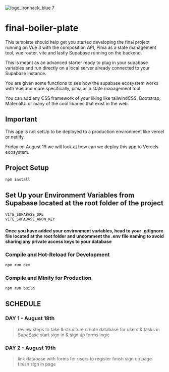 ![logo_ironhack_blue 7](https://user-images.githubusercontent.com/23629340/40541063-a07a0a8a-601a-11e8-91b5-2f13e4e6b441.png)

# final-boiler-plate

This template should help get you started developing the final project running on Vue 3 with the composition API, Pinia as a state management tool, vue router, vite and lastly Supabase running on the backend.

This is meant as an advanced starter ready to plug in your supabase variables and run directly on a local server already connected to your Supabase instance. 

You are given some functions to see how the supabase ecosystem works with Vue and more specifically, pinia as a state management tool.

You can add any CSS framework of your liking like tailwindCSS, Bootstrap, MaterialUI or many of the cool libaries that exist in the web. 

## Important
This app is not setUp to be deployed to a production environment like vercel or netlify. 

Friday on August 19 we will look at how can we deploy this app to Vercels ecosystem.


## Project Setup

```sh
npm install
```

## Set Up your Environment Variables from Supabase located at the root folder of the project

```sh
VITE_SUPABASE_URL
VITE_SUPABASE_ANON_KEY 
```
#### Once you have added your environment variables, head to your .gitIgnore file located at the root folder and uncomment the .env file naming to avoid sharing any private access keys to your database

### Compile and Hot-Reload for Development

```sh
npm run dev
```

### Compile and Minify for Production

```sh
npm run build
```
## SCHEDULE

### DAY 1 - August 18th
> review steps to take & structure
> create database for users & tasks in SupaBase
> start sign in & sign up forms logic

### DAY 2 - August 19th
> link database with forms for users to register
> finish sign up page
> finish sign in page


